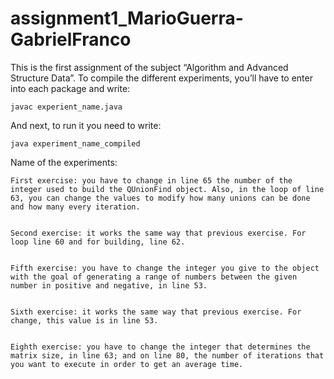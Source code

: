 # assignment1_MarioGuerra-GabrielFranco
This is the first assignment of the subject “Algorithm and Advanced Structure Data”. 
To compile the different experiments, you’ll have to enter into each package and write:


	javac experient_name.java 


And next, to run it you need to write:


	java experiment_name_compiled


Name of the experiments:


	First exercise: you have to change in line 65 the number of the integer used to build the QUnionFind object. Also, in the loop of line 63, you can change the values to modify how many unions can be done and how many every iteration.


	Second exercise: it works the same way that previous exercise. For loop line 60 and for building, line 62.


	Fifth exercise: you have to change the integer you give to the object with the goal of generating a range of numbers between the given number in positive and negative, in line 53. 


	Sixth exercise: it works the same way that previous exercise. For change, this value is in line 53.


	Eighth exercise: you have to change the integer that determines the matrix size, in line 63; and on line 80, the number of iterations that you want to execute in order to get an average time.

